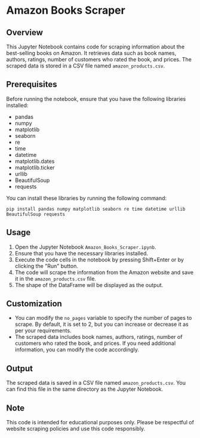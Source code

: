 # Amazon Books Scraper

## Overview
This Jupyter Notebook contains code for scraping information about the best-selling books on Amazon. It retrieves data such as book names, authors, ratings, number of customers who rated the book, and prices. The scraped data is stored in a CSV file named `amazon_products.csv`.

## Prerequisites
Before running the notebook, ensure that you have the following libraries installed:

- pandas
- numpy
- matplotlib
- seaborn
- re
- time
- datetime
- matplotlib.dates
- matplotlib.ticker
- urllib
- BeautifulSoup
- requests

You can install these libraries by running the following command:

```
pip install pandas numpy matplotlib seaborn re time datetime urllib BeautifulSoup requests
```

## Usage
1. Open the Jupyter Notebook `Amazon_Books_Scraper.ipynb`.
2. Ensure that you have the necessary libraries installed.
3. Execute the code cells in the notebook by pressing Shift+Enter or by clicking the "Run" button.
4. The code will scrape the information from the Amazon website and save it in the `amazon_products.csv` file.
5. The shape of the DataFrame will be displayed as the output.

## Customization
- You can modify the `no_pages` variable to specify the number of pages to scrape. By default, it is set to 2, but you can increase or decrease it as per your requirements.
- The scraped data includes book names, authors, ratings, number of customers who rated the book, and prices. If you need additional information, you can modify the code accordingly.

## Output
The scraped data is saved in a CSV file named `amazon_products.csv`. You can find this file in the same directory as the Jupyter Notebook.

## Note
This code is intended for educational purposes only. Please be respectful of website scraping policies and use this code responsibly.

